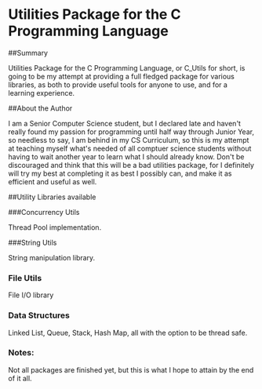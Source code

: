 # Utilities Package for the C Programming Language

##Summary

Utilities Package for the C Programming Language, or C_Utils for short, is going to be my attempt at providing a full fledged package for various libraries, as both to provide useful tools for anyone to use, and for a learning experience. 

##About the Author

I am a Senior Computer Science student, but I declared late and haven't really found my passion for programming until half way through Junior Year, so needless to say, I am behind in my CS Curriculum, so this is my attempt at teaching myself what's needed of all comptuer science students without having to wait another year to learn what I should already know. Don't be discouraged and think that this will be a bad utilities package, for I definitely will try my best at completing it as best I possibly can, and make it as efficient and useful as well. 

##Utility Libraries available

###Concurrency Utils

Thread Pool implementation.

###String Utils

String manipulation library.

### File Utils

File I/O library

### Data Structures

Linked List, Queue, Stack, Hash Map, all with the option to be thread safe.

### Notes:

Not all packages are finished yet, but this is what I hope to attain by the end of it all.
